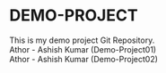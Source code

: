 # DEMO-PROJECT
This is my demo project Git Repository.
<br>
Athor - Ashish Kumar (Demo-Project01)
<br>
Athor - Ashish Kumar (Demo-Project02)
